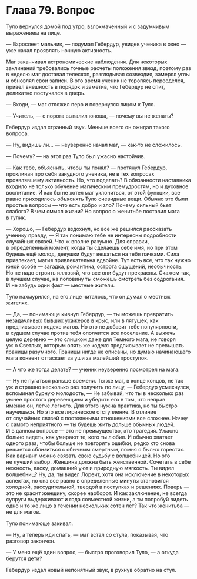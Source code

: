 # Глава 79. Вопрос

Туло вернулся домой под утро, взлохмаченный и с задумчивым выражением на лице.

— Взрослеет мальчик, — подумал Гебердур, увидев ученика в окно — уже начал проявлять ночную активность.

Маг заканчивал астрономические наблюдения. Для некоторых заклинаний требовались точные расчеты положения звезд, поэтому раз в неделю маг доставал телескоп, разглядывал созвездия, замерял углы и обновлял свои записи. В это время ученик не торопясь переоделся, привел внешность в порядок и заметив, что Гебердур не спит, деликатно постучался в дверь.

— Входи, — маг отложил перо и повернулся лицом к Туло.

— Учитель, — с порога выпалил юноша, — почему вы не женаты?

Гебердур издал странный звук. Меньше всего он ожидал такого вопроса.

— Ну, видишь ли... — неуверенно начал маг, — как-то не сложилось.

— Почему? — на этот раз Туло был ужасно настойчив.

— Как тебе, объяснить, чтобы ты понял? — протянул Гебердур, проклиная про себя занудного ученика, не в тех вопросах проявлявшему активность. Но, что поделать? В обязанности наставника входило не только обучение магическим премудростям, но и духовное воспитание. И как бы не хотел маг уклониться, от этой функции, все равно приходилось объяснять Туло очевидные вещи. Обычно это были простые вопросы — что есть добро и зло? Почему сильный бьет слабого? В чем смысл жизни? Но вопрос о женитьбе поставил мага в тупик.

— Хорошо, — Гебердур вздохнул, но все же решился рассказать ученику правду, — Я так понимаю тебе не интересны подробности случайных связей. Что ж вполне разумно. Для справки, в определенный момент, когда ты сделаешь себе имя, но при этом будешь ещё молод, девушки будут вешаться на тебя пачками. Сила привлекает, магия привлекательна вдвойне. Тут есть все, что так нужно юной особе — загадка, романтика, острота ощущений, необычность. Но не надо строить иллюзий, что все они будут прекрасны. Скажем так, в лучшем случае, на половину ты сможешь смотреть без содрогания. И не забудь один факт — местные жители.

Туло нахмурился, на его лице читалось, что он думал о местных жителях.

— Да, — понимающе кивнул Гебердур, — ты можешь превратить незадачливых бывших ухажеров в крыс, или в лягушек, как предписывает кодекс магов. Но это не добавит тебе популярности, в худшем случае против тебя ополчится все поселение. А выжечь целую деревню — это слишком даже для Темного мага, не говоря уж о Светлых, которым опять же кодекс предписывает не превышать границы разумного. Границы нигде не описаны, но думаю начинающего мага конвент оттаскает за уши за малейший проступок. 

— А что же тогда делать? — ученик неуверенно посмотрел на мага.

— Ну не пугаться раньше времени. Ты же маг, в конце концов, не так уж и страшно несколько раз получить по лицу, — Гебердур усмехнулся, вспоминая бурную молодость, — Не забывай, что ты в несколько раз умнее простого деревенщины и убедить его в том, что неправ именно он, легче легкого. Для этого нужна практика, но ты быстро научишься. Но это все лирическое отступление. В отличие от случайных связей с постоянными отношениями все сложнее. Начну с самого неприятного — ты будешь жить дольше обычных людей. И в данном вопросе — это не преимущество, это трагедия. Ужасно больно видеть, как умирают те, кого ты любил. И обычно хватает одного раза, чтобы больше не повторять ошибки, редко кто снова решается сблизиться с обычным смертным, помня о былых горестях. Как вариант можно связать свою судьбу с волшебницей. Но это не лучший выбор. Женщина должна быть женственной. Сочетать в себе нежность, ласку, домашний уют и природную мягкость. Ты видел волшебниц? Ну, да, ты видел Лореит, хотя она исключение в некоторых аспектах, но она все равно в определенные минуты становится холодной, рассудительной, твердой в поступках и решениях. Поверь — это не красит женщину, скорее наоборот. И как заключение, не всегда супруги выдерживают и года совместной жизни, а ты попробуй видеть одно и то же лицо в течении нескольких сотен лет? Так что женитьба — не для магов.

Туло понимающе закивал.

— Ну, а теперь иди спать, — маг встал со стула, показывая, что разговор закончен.

— У меня ещё один вопрос, — быстро проговорил Туло, — а откуда берутся дети?

Гебердур издал новый непонятный звук, в рухнув обратно на стул.



